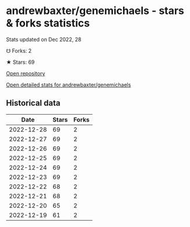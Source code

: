 # andrewbaxter/genemichaels - stars & forks statistics

Stats updated on Dec 2022, 28

☋ Forks: 2

★ Stars: 69

[Open repository](https://github.com/andrewbaxter/genemichaels)

[Open detailed stats for andrewbaxter/genemichaels](https://reviewgithub.com/rep/andrewbaxter/genemichaels)

## Historical data
| Date | Stars | Forks |
|------|-------|-------|
| 2022-12-28 | 69 | 2 | 
| 2022-12-27 | 69 | 2 | 
| 2022-12-26 | 69 | 2 | 
| 2022-12-25 | 69 | 2 | 
| 2022-12-24 | 69 | 2 | 
| 2022-12-23 | 69 | 2 | 
| 2022-12-22 | 68 | 2 | 
| 2022-12-21 | 68 | 2 | 
| 2022-12-20 | 65 | 2 | 
| 2022-12-19 | 61 | 2 | 

